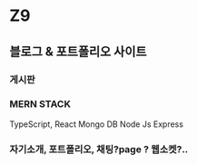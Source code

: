 # Z9

## 블로그 & 포트폴리오 사이트

### 게시판 

### MERN STACK
TypeScript, React 
Mongo DB
Node Js Express

### 자기소개, 포트폴리오, 채팅?page ? 웹소켓?..
